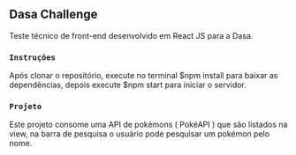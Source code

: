 ## Dasa Challenge

Teste técnico de front-end desenvolvido em React JS para a Dasa.

### `Instruções`

Após clonar o repositório, execute no terminal $npm install para baixar as dependências, depois execute $npm start para iniciar o servidor.

### `Projeto`

Este projeto consome uma API de pokémons ( PokéAPI ) que são listados na view, na barra de pesquisa o usuário pode pesquisar um pokémon pelo nome.
